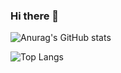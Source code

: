### Hi there 👋


![Anurag's GitHub stats](https://github-readme-stats.vercel.app/api?username=eliaDr&show_icons=true&theme=dracula)

![Top Langs](https://github-readme-stats.vercel.app/api/top-langs/?username=eliaDr&theme=dracula)

